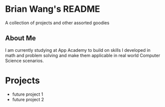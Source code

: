 # Brian Wang's README
A collection of projects and other assorted goodies

## About Me
I am currently studying at App Academy to build on skills I developed in math and problem solving and make them applicable in real world Computer Science scenarios.
# Projects

 - future project 1
 - future project 2
